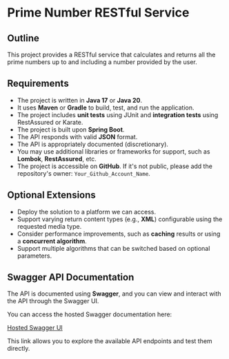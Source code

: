 # Prime Number RESTful Service

## Outline
This project provides a RESTful service that calculates and returns all the prime numbers up to and including a number provided by the user.

## Requirements
- The project is written in **Java 17** or **Java 20**.
- It uses **Maven** or **Gradle** to build, test, and run the application.
- The project includes **unit tests** using JUnit and **integration tests** using RestAssured or Karate.
- The project is built upon **Spring Boot**.
- The API responds with valid **JSON** format.
- The API is appropriately documented (discretionary).
- You may use additional libraries or frameworks for support, such as **Lombok**, **RestAssured**, etc.
- The project is accessible on **GitHub**. If it's not public, please add the repository's owner: `Your_Github_Account_Name`.

## Optional Extensions
- Deploy the solution to a platform we can access.
- Support varying return content types (e.g., **XML**) configurable using the requested media type.
- Consider performance improvements, such as **caching** results or using a **concurrent algorithm**.
- Support multiple algorithms that can be switched based on optional parameters.

## Swagger API Documentation
The API is documented using **Swagger**, and you can view and interact with the API through the Swagger UI.

You can access the hosted Swagger documentation here:

[Hosted Swagger UI](http://obm-env-1.eba-8qhgy4xm.eu-west-2.elasticbeanstalk.com/swagger-ui/index.html#/prime-number-controller/getPrimeNumber)

This link allows you to explore the available API endpoints and test them directly.